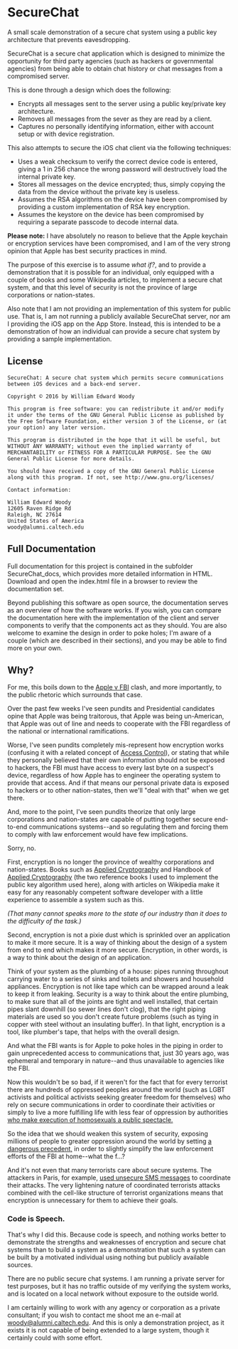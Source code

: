 # SecureChat

A small scale demonstration of a secure chat system using a public key architecture that prevents eavesdropping.

SecureChat is a secure chat application which is designed to minimize the opportunity for third party agencies (such as hackers or governmental agencies) from being able to obtain chat history or chat messages from a compromised server.

This is done through a design which does the following:

* Encrypts all messages sent to the server using a public key/private key architecture.
* Removes all messages from the sever as they are read by a client.
* Captures no personally identifying information, either with account setup or with device registration.

This also attempts to secure the iOS chat client via the following techniques:

* Uses a weak checksum to verify the correct device code is entered, giving a 1 in 256 chance the wrong password will destructively load the internal private key.
* Stores all messages on the device encrypted; thus, simply copying the data from the device without the private key is useless.
* Assumes the RSA algorithms on the device have been compromised by providing a custom implementation of RSA key encryption.
* Assumes the keystore on the device has been compromised by requiring a separate passcode to decode internal data.

**Please note:** I have absolutely no reason to believe that the Apple keychain or encryption services have been compromised, and I am of the very strong opinion that Apple has best security practices in mind.

The purpose of this exercise is to assume _what if?_, and to provide a demonstration that it is possible for an individual, only equipped with a couple of books and some Wikipedia articles, to implement a secure chat system, and that this level of security is not the province of large corporations or nation-states.

Also note that I am not providing an implementation of this system for public use. That is, I am not running a publicly available SecureChat server, nor am I providing the iOS app on the App Store. Instead, this is intended to be a demonstration of how an individual can provide a secure chat system by providing a sample implementation.

## License

    SecureChat: A secure chat system which permits secure communications between iOS devices and a back-end server.

    Copyright © 2016 by William Edward Woody

    This program is free software: you can redistribute it and/or modify it under the terms of the GNU General Public License as published by the Free Software Foundation, either version 3 of the License, or (at your option) any later version.

    This program is distributed in the hope that it will be useful, but WITHOUT ANY WARRANTY; without even the implied warranty of MERCHANTABILITY or FITNESS FOR A PARTICULAR PURPOSE. See the GNU General Public License for more details.

    You should have received a copy of the GNU General Public License along with this program. If not, see http://www.gnu.org/licenses/

    Contact information:

    William Edward Woody
    12605 Raven Ridge Rd
    Raleigh, NC 27614
    United States of America
    woody@alumni.caltech.edu
    
## Full Documentation

Full documentation for this project is contained in the subfolder SecureChat_docs, which provides more detailed information in HTML. Download and open the index.html file in a browser to review the documentation set.

Beyond publishing this software as open source, the documentation serves as an overview of how the software works. If you wish, you can compare the documentation here with the implementation of the client and server components to verify that the components act as they should. You are also welcome to examine the design in order to poke holes; I'm aware of a couple (which are described in their sections), and you may be able to find more on your own.

## Why?

For me, this boils down to the [Apple v FBI](http://www.wired.com/2016/02/apples-fbi-battle-is-complicated-heres-whats-really-going-on/) clash, and more importantly, to the public rhetoric which surrounds that case.

Over the past few weeks I've seen pundits and Presidential candidates opine that Apple was being traitorous, that Apple was being un-American, that Apple was out of line and needs to cooperate with the FBI regardless of the national or international ramifications.

Worse, I've seen pundits completely mis-represent how encryption works (confusing it with a related concept of [Access Control](https://en.wikipedia.org/wiki/Access_control_list)), or stating that while they personally believed that their own information should not be exposed to hackers, the FBI must have access to every last byte on a suspect's device, regardless of how Apple has to engineer the operating system to provide that access. And if that means our personal private data is exposed to hackers or to other nation-states, then we'll "deal with that" when we get there.

And, more to the point, I've seen pundits theorize that only large corporations and nation-states are capable of putting together secure end-to-end communications systems--and so regulating them and forcing them to comply with law enforcement would have few implications.

Sorry, no.

First, encryption is no longer the province of wealthy corporations and nation-states. Books such as [Applied Cryptography](https://www.schneier.com/books/applied_cryptography/) and Handbook of [Applied Cryptography](http://cacr.uwaterloo.ca/hac/) (the two reference books I used to implement the public key algorithm used here), along with articles on Wikipedia make it easy for any reasonably competent software developer with a little experience to assemble a system such as this.

_(That many cannot speaks more to the state of our industry than it does to the difficulty of the task.)_

Second, encryption is not a pixie dust which is sprinkled over an application to make it more secure. It is a way of thinking about the design of a system from end to end which makes it more secure. Encryption, in other words, is a way to think about the design of an application.

Think of your system as the plumbing of a house: pipes running throughout carrying water to a series of sinks and toilets and showers and household appliances. Encryption is not like tape which can be wrapped around a leak to keep it from leaking. Security is a way to think about the entire plumbing, to make sure that all of the joints are tight and well installed, that certain pipes slant downhill (so sewer lines don't clog), that the right piping materials are used so you don't create future problems (such as tying in copper with steel without an insulating buffer). In that light, encryption is a tool, like plumber's tape, that helps with the overall design.

And what the FBI wants is for Apple to poke holes in the piping in order to gain unprecedented access to communications that, just 30 years ago, was ephemeral and temporary in nature--and thus unavailable to agencies like the FBI.

Now this wouldn't be so bad, if it weren't for the fact that for every terrorist there are hundreds of oppressed peoples around the world (such as LGBT activists and political activists seeking greater freedom for themselves) who rely on secure communications in order to coordinate their activities or simply to live a more fulfilling life with less fear of oppression by authorities [who make execution of homosexuals a public spectacle.](http://www.theguardian.com/world/2011/sep/07/iran-executes-men-homosexuality-charges)

So the idea that we should weaken this system of security, exposing millions of people to greater oppression around the world by setting [a dangerous precedent,](http://www.apple.com/customer-letter/) in order to slightly simplify the law enforcement efforts of the FBI at home--what the f...?

And it's not even that many terrorists care about secure systems. The attackers in Paris, for example, [used unsecure SMS messages](https://www.techdirt.com/articles/20151118/08474732854/after-endless-demonization-encryption-police-find-paris-attackers-coordinated-via-unencrypted-sms.shtml%3E) to coordinate their attacks. The very lightening nature of coordinated terrorists attacks combined with the cell-like structure of terrorist organizations means that encryption is unnecessary for them to achieve their goals.

### Code is Speech.

That's why I did this. Because code is speech, and nothing works better to demonstrate the strengths and weaknesses of encryption and secure chat systems than to build a system as a demonstration that such a system can be built by a motivated individual using nothing but publicly available sources.

There are no public secure chat systems. I am running a private server for test purposes, but it has no traffic outside of my verifying the system works, and is located on a local network without exposure to the outside world.

I am certainly willing to work with any agency or corporation as a private consultant; if you wish to contact me shoot me an e-mail at woody@alumni.caltech.edu. And this is only a demonstration project, as it exists it is not capable of being extended to a large system, though it certainly could with some effort.